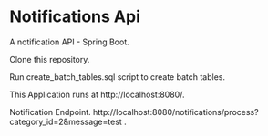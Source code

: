 # Notifications Api
A notification API - Spring Boot.

Clone this repository.

Run create_batch_tables.sql script to create batch tables.

This Application runs at http://localhost:8080/.

Notification Endpoint.
http://localhost:8080/notifications/process?category_id=2&message=test .





